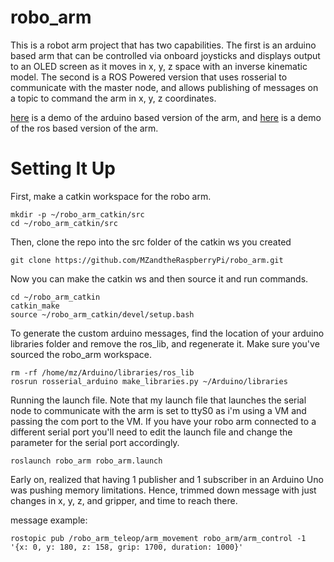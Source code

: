 # robo_arm
This is a robot arm project that has two capabilities. The first is an arduino based arm that can be controlled via onboard joysticks and displays output to an OLED screen as it moves in x, y, z space with an inverse kinematic model. The second is a ROS Powered version that uses rosserial to communicate with the master node, and allows publishing of messages on a topic to command the arm in x, y, z coordinates.

[here](https://www.youtube.com/watch?v=9vvvBXWQKJA) is a demo of the arduino based version of the arm, and [here](https://www.youtube.com/watch?v=Fptv3H4Jj54) is a demo of the ros based version of the arm.  

# Setting It Up

First, make a catkin workspace for the robo arm.
```
mkdir -p ~/robo_arm_catkin/src
cd ~/robo_arm_catkin/src
```

Then, clone the repo into the src folder of the catkin ws you created
```
git clone https://github.com/MZandtheRaspberryPi/robo_arm.git
```

Now you can make the catkin ws and then source it and run commands.
```
cd ~/robo_arm_catkin
catkin_make
source ~/robo_arm_catkin/devel/setup.bash
```

To generate the custom arduino messages, find the location of your arduino libraries folder and remove the ros_lib, and regenerate it. Make sure you've sourced the robo_arm workspace.
```
rm -rf /home/mz/Arduino/libraries/ros_lib
rosrun rosserial_arduino make_libraries.py ~/Arduino/libraries
```

Running the launch file. Note that my launch file that launches the serial node to communicate with the arm is set to ttyS0 as i'm using a VM and passing the com port to the VM. If you have your robo arm connected to a different serial port you'll need to edit the launch file and change the parameter for the serial port accordingly.
```
roslaunch robo_arm robo_arm.launch 
```

Early on, realized that having 1 publisher and 1 subscriber in an Arduino Uno was pushing memory limitations. Hence, trimmed down message with just changes in x, y, z, and gripper, and time to reach there.

message example:
```
rostopic pub /robo_arm_teleop/arm_movement robo_arm/arm_control -1 '{x: 0, y: 180, z: 158, grip: 1700, duration: 1000}'
```

